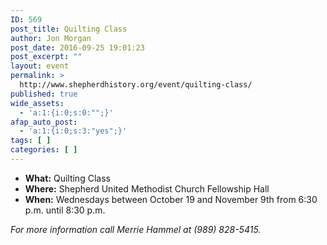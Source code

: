 ```yaml
---
ID: 569
post_title: Quilting Class
author: Jon Morgan
post_date: 2016-09-25 19:01:23
post_excerpt: ""
layout: event
permalink: >
  http://www.shepherdhistory.org/event/quilting-class/
published: true
wide_assets:
  - 'a:1:{i:0;s:0:"";}'
afap_auto_post:
  - 'a:1:{i:0;s:3:"yes";}'
tags: [ ]
categories: [ ]
---
```

<ul>
 	<li><strong>What:</strong> Quilting Class</li>
 	<li><strong>Where:</strong> Shepherd United Methodist Church Fellowship Hall</li>
 	<li><strong>When:</strong> Wednesdays between October 19 and November 9th from 6:30 p.m. until 8:30 p.m.</li>
</ul>
<em>For more information call Merrie Hammel at (989) 828-5415.</em>